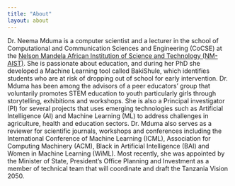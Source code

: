 ```yaml
---
title: "About"
layout: about
---
```


Dr. Neema Mduma is a computer scientist and a lecturer in the school of Computational and Communication Sciences and Engineering (CoCSE) at the [Nelson Mandela African Institution of Science and Technology (NM-AIST)](https://www.nm-aist.ac.tz/index.php/neema). She is passionate about education, and during her PhD she developed a Machine Learning tool called BakiShule, which identifies students who are at risk of dropping out of school for early intervention. 
Dr. Mduma has been among the advisors of a peer educators’ group that voluntarily promotes STEM education to youth particularly girls through storytelling, exhibitions and workshops. She is also a Principal investigator (PI) for several projects that uses emerging technologies such as Artificial Intelligence (AI) and Machine Learning (ML) to address challenges in agriculture, health and education sectors. 
Dr. Mduma also serves as a reviewer for scientific journals, workshops and conferences including the International Conference of Machine Learning (ICML), Association for Computing Machinery (ACM), Black in Artificial Intelligence (BAI) and Women in Machine Learning (WiML). Most recently, she was appointed by the Minister of State, President’s Office Planning and Investment as a member of technical team that will coordinate and draft the Tanzania Vision 2050.
